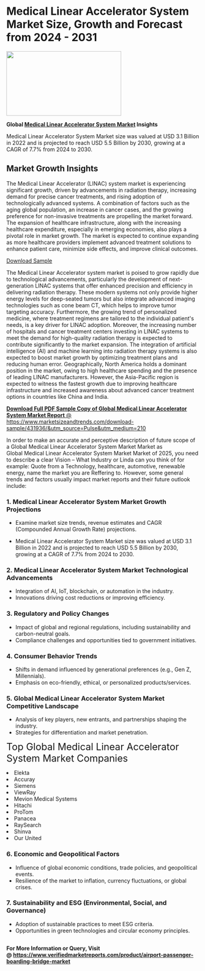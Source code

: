 <H1>Medical Linear Accelerator System Market Size, Growth and Forecast from 2024 - 2031</H1><img class="aligncenter size-medium wp-image-584254" src="https://thirdeyenews.in/wp-content/uploads/2024/09/Global-Market-Research-300x168.jpeg" alt="" width="300" height="168" /><p><strong>Global&nbsp;<a href="https://www.marketsizeandtrends.com/download-sample/431936/&amp;utm_source=Pulse&amp;utm_medium=210">Medical Linear Accelerator System Market</a> Insights</strong></p><p>Medical Linear Accelerator System Market size was valued at USD 3.1 Billion in 2022 and is projected to reach USD 5.5 Billion by 2030, growing at a CAGR of 7.7% from 2024 to 2030.</p><p><h2>Market Growth Insights</h2> <p>The Medical Linear Accelerator (LINAC) system market is experiencing significant growth, driven by advancements in radiation therapy, increasing demand for precise cancer treatments, and rising adoption of technologically advanced systems. A combination of factors such as the aging global population, an increase in cancer cases, and the growing preference for non-invasive treatments are propelling the market forward. The expansion of healthcare infrastructure, along with the increasing healthcare expenditure, especially in emerging economies, also plays a pivotal role in market growth. The market is expected to continue expanding as more healthcare providers implement advanced treatment solutions to enhance patient care, minimize side effects, and improve clinical outcomes.</p> <p><a href="sample_link" target="_blank">Download Sample</a></p> <p>The Medical Linear Accelerator system market is poised to grow rapidly due to technological advancements, particularly the development of next-generation LINAC systems that offer enhanced precision and efficiency in delivering radiation therapy. These modern systems not only provide higher energy levels for deep-seated tumors but also integrate advanced imaging technologies such as cone beam CT, which helps to improve tumor targeting accuracy. Furthermore, the growing trend of personalized medicine, where treatment regimens are tailored to the individual patient's needs, is a key driver for LINAC adoption. Moreover, the increasing number of hospitals and cancer treatment centers investing in LINAC systems to meet the demand for high-quality radiation therapy is expected to contribute significantly to the market expansion. The integration of artificial intelligence (AI) and machine learning into radiation therapy systems is also expected to boost market growth by optimizing treatment plans and reducing human error. Geographically, North America holds a dominant position in the market, owing to high healthcare spending and the presence of leading LINAC manufacturers. However, the Asia-Pacific region is expected to witness the fastest growth due to improving healthcare infrastructure and increased awareness about advanced cancer treatment options in countries like China and India.</p> <p><a href="more_insights_link" target="_blank"></p><p><span class=""><strong>Download Full PDF Sample Copy of Global Medical Linear Accelerator System Market Report</strong> @ <a href="https://www.marketsizeandtrends.com/download-sample/431936/&amp;utm_source=Pulse&amp;utm_medium=210" target="_blank">https://www.marketsizeandtrends.com/download-sample/431936/&amp;utm_source=Pulse&amp;utm_medium=210</a></span></p><p>In order to make an accurate and perceptive description of future scope of a Global&nbsp;Medical Linear Accelerator System Market Market as Global&nbsp;Medical Linear Accelerator System Market Market of 2025, you need to describe a clear Vision &ndash; What Industry or Linda can you think of for example: Quote from a Technology, healthcare, automotive, renewable energy, name the market you are Reffering to. However, some general trends and factors usually impact market reports and their future outlook include:</p><h3>1.&nbsp;<strong>Medical Linear Accelerator System Market Growth Projections</strong></h3><ul><li>Examine market size trends, revenue estimates and CAGR (Compounded Annual Growth Rate) projections.</li><li><p>Medical Linear Accelerator System Market size was valued at USD 3.1 Billion in 2022 and is projected to reach USD 5.5 Billion by 2030, growing at a CAGR of 7.7% from 2024 to 2030.</p></li></ul><h3>2.&nbsp;<strong>Medical Linear Accelerator System Market Technological Advancements</strong></h3><ul><li>Integration of AI, IoT, blockchain, or automation in the industry.</li><li>Innovations driving cost reductions or improving efficiency.</li></ul><h3>3.&nbsp;<strong>Regulatory and Policy Changes</strong></h3><ul><li>Impact of global and regional regulations, including sustainability and carbon-neutral goals.</li><li>Compliance challenges and opportunities tied to government initiatives.</li></ul><h3>4.&nbsp;<strong>Consumer Behavior Trends</strong></h3><ul><li>Shifts in demand influenced by generational preferences (e.g., Gen Z, Millennials).</li><li>Emphasis on eco-friendly, ethical, or personalized products/services.</li></ul><h3>5.&nbsp;<strong>Global Medical Linear Accelerator System Market Competitive Landscape</strong></h3><ul><li>Analysis of key players, new entrants, and partnerships shaping the industry.</li><li>Strategies for differentiation and market penetration.</li></ul><p data-pm-slice="1 1 []"><span style="color: inherit; font-family: inherit; font-size: 25px;">Top Global Medical Linear Accelerator System Market Companies</span></p><div class="" data-test-id=""><p><li>Elekta</li><li> Accuray</li><li> Siemens</li><li> ViewRay</li><li> Mevion Medical Systems</li><li> Hitachi</li><li> ProTom</li><li> Panacea</li><li> RaySearch</li><li> Shinva</li><li> Our United</li></p></div><h3>6.&nbsp;<strong>Economic and Geopolitical Factors</strong></h3><ul><li>Influence of global economic conditions, trade policies, and geopolitical events.</li><li>Resilience of the market to inflation, currency fluctuations, or global crises.</li></ul><h3>7.&nbsp;<strong>Sustainability and ESG (Environmental, Social, and Governance)</strong></h3><ul><li>Adoption of sustainable practices to meet ESG criteria.</li><li>Opportunities in green technologies and circular economy principles.</li></ul><h2><strong style="font-size: 14px;">For More Information or Query, Visit @&nbsp;</strong><a style="background-color: #ffffff; font-size: 14px;" href="https://www.marketsizeandtrends.com/report/medical-linear-accelerator-system-market/" target="_blank">https://www.verifiedmarketreports.com/product/airport-passenger-boarding-bridge-market</a></h2>
